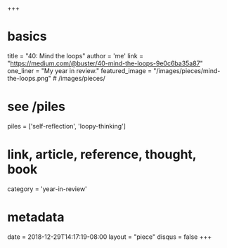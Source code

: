 +++
# basics
title     		 = "40: Mind the loops"
author    		 = 'me'
link      		 = "https://medium.com/@buster/40-mind-the-loops-9e0c6ba35a87"
one_liner 		 = "My year in review."
featured_image = "/images/pieces/mind-the-loops.png" # /images/pieces/

# see /piles
piles     		 = ['self-reflection', 'loopy-thinking']

# link, article, reference, thought, book
category  		 = 'year-in-review' 

# metadata
date      		 = 2018-12-29T14:17:19-08:00
layout    		 = "piece"
disqus    		 = false
+++

